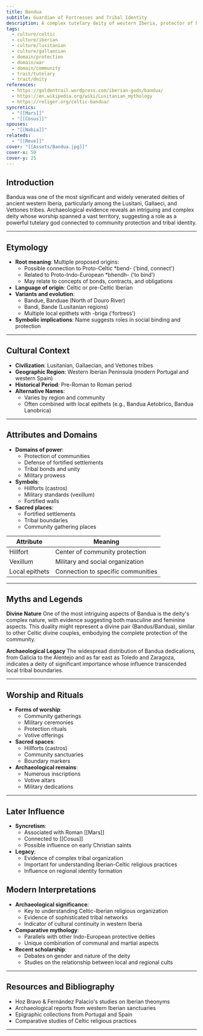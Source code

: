 ```yaml
---
title: Bandua
subtitle: Guardian of Fortresses and Tribal Identity
description: A complex tutelary deity of western Iberia, protector of hillforts and communities, whose nature transcended simple categorization
tags:
  - culture/celtic
  - culture/iberian
  - culture/lusitanian
  - culture/gallaecian
  - domain/protection
  - domain/war
  - domain/community
  - trait/tutelary
  - trait/deity
references:
  - https://goldentrail.wordpress.com/iberian-gods/bandua/
  - https://en.wikipedia.org/wiki/Lusitanian_mythology
  - https://religer.org/celtic-bandua/
syncretics:
  - "[[Mars]]"
  - "[[Cosus]]"
spouses:
  - "[[Nabia]]"
relateds:
  - "[[Reve]]"
cover: "[[Assets/Bandua.jpg]]"
cover-x: 50
cover-y: 25
---
```

##  Introduction
Bandua was one of the most significant and widely venerated deities of ancient western Iberia, particularly among the Lusitani, Gallaeci, and Vettones tribes. Archaeological evidence reveals an intriguing and complex deity whose worship spanned a vast territory, suggesting a role as a powerful tutelary god connected to community protection and tribal identity.

---

## Etymology

- **Root meaning**: Multiple proposed origins:
  - Possible connection to Proto-Celtic *bend- ('bind, connect')
  - Related to Proto-Indo-European *bhendh- ('to bind')
  - May relate to concepts of bonds, contracts, and obligations
- **Language of origin**: Celtic or pre-Celtic Iberian
- **Variants and evolution**: 
  - Bandue, Banduae (North of Douro River)
  - Bandi, Bande (Lusitanian regions)
  - Multiple local epithets with -briga ('fortress')
- **Symbolic implications**: Name suggests roles in social binding and protection

---

##  Cultural Context

- **Civilization**: Lusitanian, Gallaecian, and Vettones tribes
- **Geographic Region**: Western Iberian Peninsula (modern Portugal and western Spain)
- **Historical Period**: Pre-Roman to Roman period
- **Alternative Names**:
  - Varies by region and community
  - Often combined with local epithets (e.g., Bandua Aetobrico, Bandua Lanobrica)

---

## Attributes and Domains

- **Domains of power**: 
  - Protection of communities
  - Defense of fortified settlements
  - Tribal bonds and unity
  - Military prowess
- **Symbols**: 
  - Hillforts (castros)
  - Military standards (vexillum)
  - Fortified walls
- **Sacred places**: 
  - Fortified settlements
  - Tribal boundaries
  - Community gathering places

| Attribute | Meaning |
|-----------|----------|
| Hillfort | Center of community protection |
| Vexillum | Military and social organization |
| Local epithets | Connection to specific communities |

---

## Myths and Legends

**Divine Nature**
One of the most intriguing aspects of Bandua is the deity's complex nature, with evidence suggesting both masculine and feminine aspects. This duality might represent a divine pair (Bandus/Bandua), similar to other Celtic divine couples, embodying the complete protection of the community.

**Archaeological Legacy**
The widespread distribution of Bandua dedications, from Galicia to the Alentejo and as far east as Toledo and Zaragoza, indicates a deity of significant importance whose influence transcended local tribal boundaries.

---

## Worship and Rituals

- **Forms of worship**: 
  - Community gatherings
  - Military ceremonies
  - Protection rituals
  - Votive offerings
- **Sacred spaces**: 
  - Hillforts (castros)
  - Community sanctuaries
  - Boundary markers
- **Archaeological remains**: 
  - Numerous inscriptions
  - Votive altars
  - Military dedications

---

## Later Influence

- **Syncretism**: 
  - Associated with Roman [[Mars]]
  - Connected to [[Cosus]]
  - Possible influence on early Christian saints
- **Legacy**: 
  - Evidence of complex tribal organization
  - Important for understanding Iberian-Celtic religious practices
  - Influence on regional identity formation

## Modern Interpretations

- **Archaeological significance**: 
  - Key to understanding Celtic-Iberian religious organization
  - Evidence of sophisticated tribal networks
  - Indicator of cultural continuity in western Iberia
- **Comparative mythology**: 
  - Parallels with other Indo-European protective deities
  - Unique combination of communal and martial aspects
- **Recent scholarship**: 
  - Debates on gender and nature of the deity
  - Studies on the relationship between local and regional cults

---

## Resources and Bibliography

- Hoz Bravo & Fernández Palacio's studies on Iberian theonyms
- Archaeological reports from western Iberian sanctuaries
- Epigraphic collections from Portugal and Spain
- Comparative studies of Celtic religious practices

---